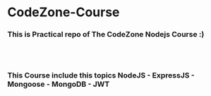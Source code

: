 # CodeZone-Course
### This is Practical repo of The CodeZone Nodejs Course :)
<br>
<br>

### This Course include this topics NodeJS - ExpressJS - Mongoose - MongoDB - JWT
